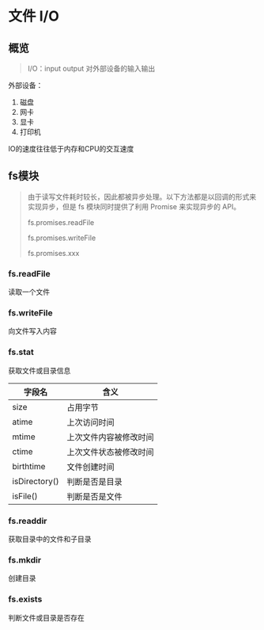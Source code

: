 # 文件 I/O

## 概览

> I/O：input output 对外部设备的输入输出

外部设备：

1. 磁盘
2. 网卡
3. 显卡
4. 打印机

IO的速度往往低于内存和CPU的交互速度

## fs模块

> 由于读写文件耗时较长，因此都被异步处理。以下方法都是以回调的形式来实现异步，但是 fs 模块同时提供了利用 Promise 来实现异步的 API。
>
> fs.promises.readFile
>
> fs.promises.writeFile
>
> fs.promises.xxx

### fs.readFile

读取一个文件

### fs.writeFile

向文件写入内容

### fs.stat

获取文件或目录信息

| 字段名        | 含义                   |
| ------------- | ---------------------- |
| size          | 占用字节               |
| atime         | 上次访问时间           |
| mtime         | 上次文件内容被修改时间 |
| ctime         | 上次文件状态被修改时间 |
| birthtime     | 文件创建时间           |
| isDirectory() | 判断是否是目录         |
| isFile()      | 判断是否是文件         |

### fs.readdir

获取目录中的文件和子目录

### fs.mkdir

创建目录

### fs.exists

判断文件或目录是否存在

